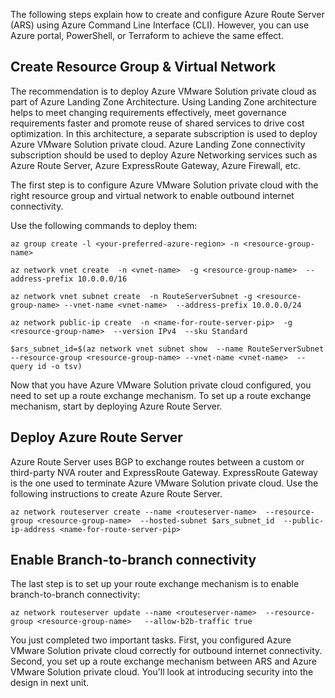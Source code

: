 ﻿The following steps explain how to create and configure Azure Route Server (ARS) using Azure Command Line Interface (CLI). However, you can use Azure portal, PowerShell, or Terraform to achieve the same effect.

## Create Resource Group & Virtual Network
The recommendation is to deploy Azure VMware Solution private cloud as part of Azure Landing Zone Architecture. Using Landing Zone architecture helps to meet changing requirements effectively, meet governance requirements faster and promote reuse of shared services to drive cost optimization. In this architecture, a separate subscription is used to deploy Azure VMware Solution private cloud. Azure Landing Zone connectivity subscription should be used to deploy Azure Networking services such as Azure Route Server, Azure ExpressRoute Gateway, Azure Firewall, etc.

The first step is to configure Azure VMware Solution private cloud with the right resource group and virtual network to enable outbound internet connectivity.

Use the following commands to deploy them:

```azurecli
az group create -l <your-preferred-azure-region> -n <resource-group-name>

az network vnet create  -n <vnet-name>  -g <resource-group-name>  --address-prefix 10.0.0.0/16

az network vnet subnet create  -n RouteServerSubnet -g <resource-group-name> --vnet-name <vnet-name>  --address-prefix 10.0.0.0/24

az network public-ip create  -n <name-for-route-server-pip>  -g <resource-group-name>  --version IPv4  --sku Standard

$ars_subnet_id=$(az network vnet subnet show  --name RouteServerSubnet  --resource-group <resource-group-name> --vnet-name <vnet-name>  --query id -o tsv)
```

Now that you have Azure VMware Solution private cloud configured, you need to set up a route exchange mechanism. To set up a route exchange mechanism, start by deploying Azure Route Server.

## Deploy Azure Route Server

Azure Route Server uses BGP to exchange routes between a custom or third-party NVA router and ExpressRoute Gateway. ExpressRoute Gateway is the one used to terminate Azure VMware Solution private cloud. Use the following instructions to create Azure Route Server.

```azurecli
az network routeserver create --name <routeserver-name>  --resource-group <resource-group-name>  --hosted-subnet $ars_subnet_id  --public-ip-address <name-for-route-server-pip> 
```

## Enable Branch-to-branch connectivity
The last step is to set up your route exchange mechanism is to enable branch-to-branch connectivity: 

```azurecli
az network routeserver update --name <routeserver-name>  --resource-group <resource-group-name>   --allow-b2b-traffic true
```

You just completed two important tasks. First, you configured Azure VMware Solution private cloud correctly for outbound internet connectivity. Second, you set up a route exchange mechanism between ARS and Azure VMware Solution private cloud. You'll look at introducing security into the design in next unit.
